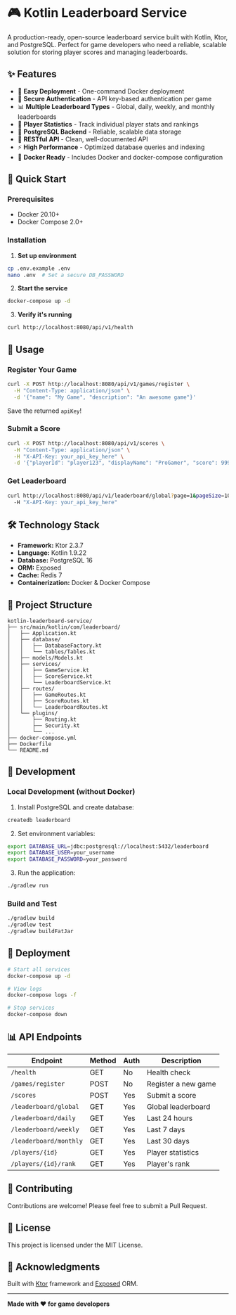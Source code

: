 # 🎮 Kotlin Leaderboard Service

A production-ready, open-source leaderboard service built with Kotlin, Ktor, and PostgreSQL. Perfect for game developers who need a reliable, scalable solution for storing player scores and managing leaderboards.

## ✨ Features

- 🚀 **Easy Deployment** - One-command Docker deployment
- 🔐 **Secure Authentication** - API key-based authentication per game
- 📊 **Multiple Leaderboard Types** - Global, daily, weekly, and monthly leaderboards
- 🎯 **Player Statistics** - Track individual player stats and rankings
- 💾 **PostgreSQL Backend** - Reliable, scalable data storage
- 🔄 **RESTful API** - Clean, well-documented API
- ⚡ **High Performance** - Optimized database queries and indexing
- 🐳 **Docker Ready** - Includes Docker and docker-compose configuration

## 🚀 Quick Start

### Prerequisites
- Docker 20.10+
- Docker Compose 2.0+

### Installation

1. **Set up environment**
```bash
cp .env.example .env
nano .env  # Set a secure DB_PASSWORD
```

2. **Start the service**
```bash
docker-compose up -d
```

3. **Verify it's running**
```bash
curl http://localhost:8080/api/v1/health
```

## 📖 Usage

### Register Your Game
```bash
curl -X POST http://localhost:8080/api/v1/games/register \
  -H "Content-Type: application/json" \
  -d '{"name": "My Game", "description": "An awesome game"}'
```

Save the returned `apiKey`!

### Submit a Score
```bash
curl -X POST http://localhost:8080/api/v1/scores \
  -H "Content-Type: application/json" \
  -H "X-API-Key: your_api_key_here" \
  -d '{"playerId": "player123", "displayName": "ProGamer", "score": 9999}'
```

### Get Leaderboard
```bash
curl http://localhost:8080/api/v1/leaderboard/global?page=1&pageSize=10 \
  -H "X-API-Key: your_api_key_here"
```

## 🛠️ Technology Stack

- **Framework:** Ktor 2.3.7
- **Language:** Kotlin 1.9.22
- **Database:** PostgreSQL 16
- **ORM:** Exposed
- **Cache:** Redis 7
- **Containerization:** Docker & Docker Compose

## 📁 Project Structure

```
kotlin-leaderboard-service/
├── src/main/kotlin/com/leaderboard/
│   ├── Application.kt
│   ├── database/
│   │   ├── DatabaseFactory.kt
│   │   └── tables/Tables.kt
│   ├── models/Models.kt
│   ├── services/
│   │   ├── GameService.kt
│   │   ├── ScoreService.kt
│   │   └── LeaderboardService.kt
│   ├── routes/
│   │   ├── GameRoutes.kt
│   │   ├── ScoreRoutes.kt
│   │   └── LeaderboardRoutes.kt
│   └── plugins/
│       ├── Routing.kt
│       ├── Security.kt
│       └── ...
├── docker-compose.yml
├── Dockerfile
└── README.md
```

## 🔧 Development

### Local Development (without Docker)

1. Install PostgreSQL and create database:
```bash
createdb leaderboard
```

2. Set environment variables:
```bash
export DATABASE_URL=jdbc:postgresql://localhost:5432/leaderboard
export DATABASE_USER=your_username
export DATABASE_PASSWORD=your_password
```

3. Run the application:
```bash
./gradlew run
```

### Build and Test
```bash
./gradlew build
./gradlew test
./gradlew buildFatJar
```

## 🚢 Deployment

```bash
# Start all services
docker-compose up -d

# View logs
docker-compose logs -f

# Stop services
docker-compose down
```

## 📊 API Endpoints

| Endpoint | Method | Auth | Description |
|----------|--------|------|-------------|
| `/health` | GET | No | Health check |
| `/games/register` | POST | No | Register a new game |
| `/scores` | POST | Yes | Submit a score |
| `/leaderboard/global` | GET | Yes | Global leaderboard |
| `/leaderboard/daily` | GET | Yes | Last 24 hours |
| `/leaderboard/weekly` | GET | Yes | Last 7 days |
| `/leaderboard/monthly` | GET | Yes | Last 30 days |
| `/players/{id}` | GET | Yes | Player statistics |
| `/players/{id}/rank` | GET | Yes | Player's rank |

## 🤝 Contributing

Contributions are welcome! Please feel free to submit a Pull Request.

## 📝 License

This project is licensed under the MIT License.

## 🙏 Acknowledgments

Built with [Ktor](https://ktor.io) framework and [Exposed](https://github.com/JetBrains/Exposed) ORM.

---

**Made with ❤️ for game developers**
